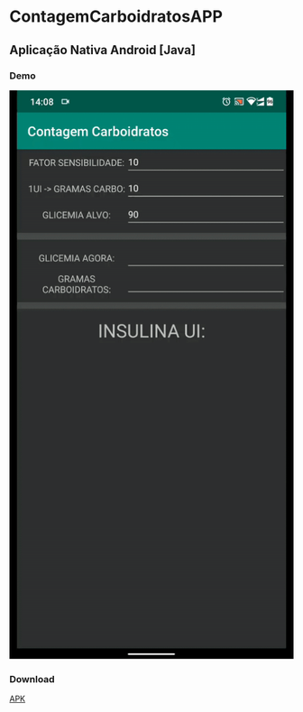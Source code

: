 # ContagemCarboidratosAPP

## Aplicação Nativa Android [Java]

### Demo
![Aplicativo Nativo Android](https://raw.githubusercontent.com/mvrpl/ContagemCarboidratosAPP/master/AndroidAPP.gif)
### Download
[APK](https://github.com/mvrpl/ContagemCarboidratosAPP/raw/native_android/app/release/app-release.apk)
